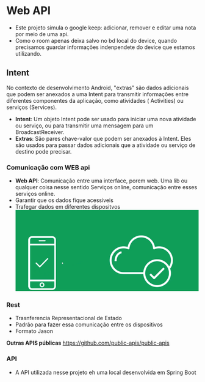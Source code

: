 # Web API

- Este projeto simula o google keep: adicionar, remover e editar uma nota por meio de uma api.
- Como o room apenas deixa salvo no bd local do device, quando precisamos guardar informações
  indenpendete do device que estamos utilizando.

## Intent

No contexto de desenvolvimento Android, "extras" são dados adicionais que podem ser anexados a uma
Intent para transmitir informações entre diferentes componentes da aplicação, como atividades (
Activities) ou serviços (Services).

- **Intent**: Um objeto Intent pode ser usado para iniciar uma nova atividade ou serviço, ou para
  transmitir uma mensagem para um BroadcastReceiver.
- **Extras**: São pares chave-valor que podem ser anexados à Intent. Eles são usados para passar
  dados
  adicionais que a atividade ou serviço de destino pode precisar.

### Comunicação com WEB api

- **Web API**: Comunicação entre uma interface, porem web. Uma lib ou qualquer coisa nesse sentido
  Serviços online, comunicação entre esses serviços online.
- Garantir que os dados fique acessiveis
- Trafegar dados em diferentes dispositvos
  ![img.png](img.png)

### Rest

- Trasnferencia Representacional de Estado
- Padrão para fazer essa comunicação entre os dispositivos
- Formato Jason

**Outras APIS públicas** https://github.com/public-apis/public-apis

### API 
- A API utilizada nesse projeto eh uma local desenvolvida em Spring Boot